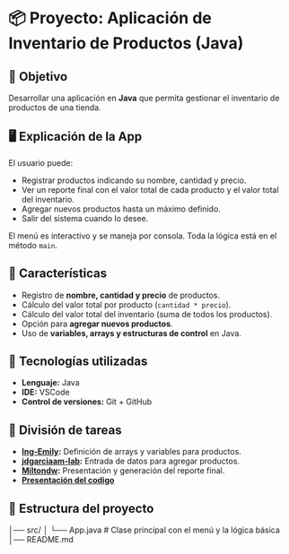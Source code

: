 
# 📦 Proyecto: Aplicación de Inventario de Productos (Java)

## 🎯 Objetivo
Desarrollar una aplicación en **Java** que permita gestionar el inventario de productos de una tienda.

## 🖥️ Explicación de la App

El usuario puede:
- Registrar productos indicando su nombre, cantidad y precio.
- Ver un reporte final con el valor total de cada producto y el valor total del inventario.
- Agregar nuevos productos hasta un máximo definido.
- Salir del sistema cuando lo desee.

El menú es interactivo y se maneja por consola. Toda la lógica está en el método `main`.

## 📝 Características
- Registro de **nombre, cantidad y precio** de productos.
- Cálculo del valor total por producto (`cantidad * precio`).
- Cálculo del valor total del inventario (suma de todos los productos).
- Opción para **agregar nuevos productos**.
- Uso de **variables, arrays y estructuras de control** en Java.

## 🔧 Tecnologías utilizadas
- **Lenguaje:** Java 
- **IDE:** VSCode
- **Control de versiones:** Git + GitHub

## 👥 División de tareas
- **[Ing-Emily](https://github.com/Ing-Emily):** Definición de arrays y variables para productos.
- **[jdgarciaam-lab](https://github.com/jdgarciaam-lab):** Entrada de datos para agregar productos.
- **[Miltondw](https://github.com/miltondw):** Presentación y generación del reporte final.
- **[Presentación del codigo](https://docs.google.com/presentation/d/1lcVqvV4G1nZSfGjqKWvztpLIalAJaXQUjND7QpW-YrY/edit?usp=sharing)**

## 📂 Estructura del proyecto
│── src/
│   └── App.java                 # Clase principal con el menú y la lógica básica
│── README.md
